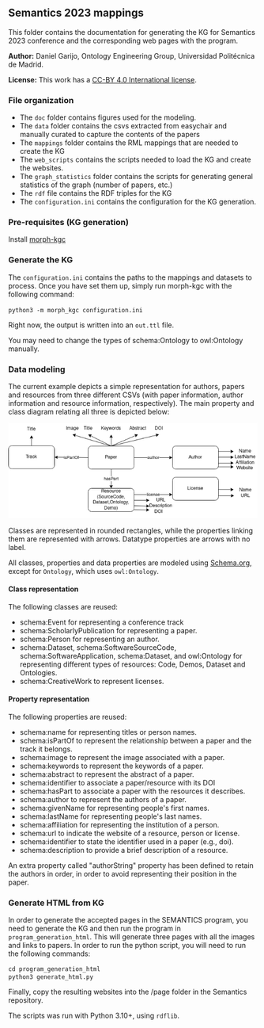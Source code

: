 ## Semantics 2023 mappings

This folder contains the documentation for generating the KG for Semantics 2023 conference and the corresponding web pages with the program.

**Author:** Daniel Garijo, Ontology Engineering Group, Universidad Politécnica de Madrid.

**License:** This work has a [CC-BY 4.0 International license](https://creativecommons.org/licenses/by/4.0/legalcode).

### File organization

- The `doc` folder contains figures used for the modeling.
- The `data` folder contains the csvs extracted from easychair and manually curated to capture the contents of the papers
- The `mappings` folder contains the RML mappings that are needed to create the KG
- The `web_scripts` contains the scripts needed to load the KG and create the websites.
- The `graph_statistics` folder contains the scripts for generating general statistics of the graph (number of papers, etc.)
- The `rdf` file contains the RDF triples for the KG
- The `configuration.ini` contains the configuration for the KG generation.

### Pre-requisites (KG generation)
Install [morph-kgc](https://github.com/morph-kgc/morph-kgc)


### Generate the KG
The `configuration.ini` contains the paths to the mappings and datasets to process. Once you have set them up, simply run morph-kgc with the following command:

`python3 -m morph_kgc configuration.ini`

Right now, the output is written into an `out.ttl` file.

You may need to change the types of schema:Ontology to owl:Ontology manually.

### Data modeling

The current example depicts a simple representation for authors, papers and resources from three different CSVs (with paper information, author information and resource information, respectively). The main property and class diagram relating all three is depicted below:

![Logo](doc/semantics.png)

Classes are represented in rounded rectangles, while the properties linking them are represented with arrows. Datatype properties are arrows with no label.

All classes, properties and data properties are modeled using [Schema.org](https://schema.org/), except for `Ontology`, which uses `owl:Ontology`.

#### Class representation

The following classes are reused: 
- schema:Event for representing a conference track
- schema:ScholarlyPublication for representing a paper.
- schema:Person for representing an author.
- schema:Dataset, schema:SoftwareSourceCode, schema:SoftwareApplication, schema:Dataset, and owl:Ontology for representing different types of resources: Code, Demos, Dataset and Ontologies.
- schema:CreativeWork to represent licenses.

#### Property representation
The following properties are reused:
- schema:name for representing titles or person names.
- schema:isPartOf to represent the relationship between a paper and the track it belongs.
- schema:image to represent the image associated with a paper.
- schema:keywords to represent the keywords of a paper.
- schema:abstract to represent the abstract of a paper.
- schema:identifier to associate a paper/resource with its DOI
- schema:hasPart to associate a paper with the resources it describes.
- schema:author to represent the authors of a paper.
- schema:givenName for representing people's first names.
- schema:lastName for representing people's last names.
- schema:affiliation for representing the institution of a person.
- schema:url to indicate the website of a resource, person or license.
- schema:identifier to state the identifier used in a paper (e.g., doi).
- schema:description to provide a brief description of a resource.

An extra property called "authorString" property has been defined to retain the authors in order, in order to avoid representing their position in the paper.

### Generate HTML from KG
In order to generate the accepted pages in the SEMANTICS program, you need to generate the KG and then run the program in `program_generation_html`. This will generate three pages with all the images and links to papers. In order to run the python script, you will need to run the following commands:

```
cd program_generation_html 
python3 generate_html.py
```

Finally, copy the resulting websites into the /page folder in the Semantics repository.

The scripts was run with Python 3.10+, using `rdflib`.